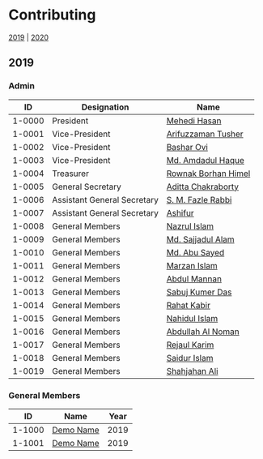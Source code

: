 # Contributing

[2019](#2019) | [2020](#2020)

## 2019

### Admin

| ID     | Designation                 | Name                                            |
| ------ | --------------------------- | ----------------------------------------------- |
| 1-0000 | President                   | [Mehedi Hasan](Administration/1-0000.md)        |
| 1-0001 | Vice-President              | [Arifuzzaman Tusher](Administration/1-0001.md)  |
| 1-0002 | Vice-President              | [Bashar Ovi](Administration/1-0002.md)          |
| 1-0003 | Vice-President              | [Md. Amdadul Haque](Administration/1-0003.md)   |
| 1-0004 | Treasurer                   | [Rownak Borhan Himel](Administration/1-0004.md) |
| 1-0005 | General Secretary           | [Aditta Chakraborty](Administration/1-0005.md)  |
| 1-0006 | Assistant General Secretary | [S. M. Fazle Rabbi](Administration/1-0006.md)   |
| 1-0007 | Assistant General Secretary | [Ashifur](Administration/1-0007.md)             |
| 1-0008 | General Members             | [Nazrul Islam](Administration/1-0008.md)        |
| 1-0009 | General Members             | [Md. Sajjadul Alam](Administration/1-0009.md)   |
| 1-0010 | General Members             | [Md. Abu Sayed](Administration/1-0010.md)       |
| 1-0011 | General Members             | [Marzan Islam](Administration/1-0011.md)        |
| 1-0012 | General Members             | [Abdul Mannan](Administration/1-0012.md)        |
| 1-0013 | General Members             | [Sabuj Kumer Das](Administration/1-0013.md)     |
| 1-0014 | General Members             | [Rahat Kabir](Administration/1-0014.md)         |
| 1-0015 | General Members             | [Nahidul Islam](Administration/1-0015.md)       |
| 1-0016 | General Members             | [Abdullah Al Noman](Administration/1-0016.md)   |
| 1-0017 | General Members             | [Rejaul Karim](Administration/1-0017.md)        |
| 1-0018 | General Members             | [Saidur Islam](Administration/1-0018.md)        |
| 1-0019 | General Members             | [Shahjahan Ali](Administration/1-0019.md)       |

### General Members

| ID     | Name                           | Year |
| ------ | ------------------------------ | ---- |
| 1-1000 | [Demo Name](Members/1-1000.md) | 2019 |
| 1-1001 | [Demo Name](Members/1-1000.md) | 2019 |
